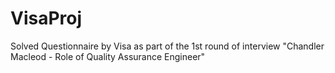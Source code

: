 # VisaProj
Solved Questionnaire by Visa as part of the 1st round of interview "Chandler Macleod - Role of Quality Assurance Engineer"
